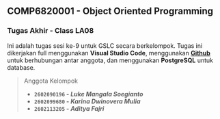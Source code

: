 ## COMP6820001 - Object Oriented Programming

### Tugas Akhir - Class LA08

Ini adalah tugas sesi ke-9 untuk GSLC secara berkelompok. Tugas ini dikerjakan full menggunakan **Visual Studio Code**, menggunakan **[Github](https://github.com/tya-dittyaa/LaperAh-Restaurant-OOP.git)** untuk berhubungan antar anggota, dan menggunakan **PostgreSQL** untuk database.

> Anggota Kelompok
>
> - **`2602090196` - _Luke Mangala Soegianto_**
> - **`2602099680` - _Karina Dwinovera Mulia_**
> - **`2602113205` - _Aditya Fajri_**

